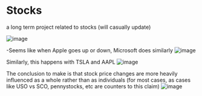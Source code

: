# Stocks
a long term project related to stocks (will casually update)

![image](https://user-images.githubusercontent.com/62976976/81261970-d912ce00-8ff1-11ea-8169-9d82ca58bde1.png)

-Seems like when Apple goes up or down, Microsoft does similarly
![image](https://user-images.githubusercontent.com/62976976/81231415-f7ec7280-8fa7-11ea-8e7d-74663af4e4de.png)

Similarly, this happens with TSLA and AAPL
![image](https://user-images.githubusercontent.com/62976976/81170739-06a73b00-8f50-11ea-827d-e214203e9c4a.png)

The conclusion to make is that stock price changes are more heavily influenced as a whole rather than as individuals (for most cases, as cases like USO vs SCO, pennystocks, etc are counters to this claim)
![image](https://user-images.githubusercontent.com/62976976/81231598-4437b280-8fa8-11ea-9e6f-e1c90fe639b5.png)

